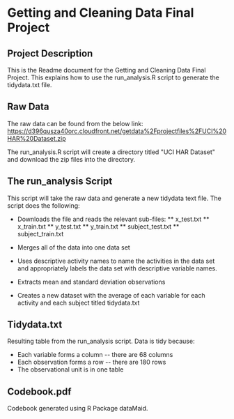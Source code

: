 # Getting and Cleaning Data Final Project

## Project Description
This is the Readme document for the Getting and Cleaning Data Final Project. This explains how to use the run_analysis.R script to generate the tidydata.txt file.

## Raw Data
The raw data can be found from the below link:
https://d396qusza40orc.cloudfront.net/getdata%2Fprojectfiles%2FUCI%20HAR%20Dataset.zip

The run_analysis.R script will create a directory titled "UCI HAR Dataset" and download the zip files into the directory. 

## The run_analysis Script
This script will take the raw data and generate a new tidydata text file. The script does the following:
* Downloads the file and reads the relevant sub-files:
** x_test.txt
** x_train.txt
** y_test.txt
** y_train.txt
** subject_test.txt
** subject_train.txt

* Merges all of the data into one data set

* Uses descriptive activity names to name the activities in the data set and appropriately labels the data set with descriptive variable names.

* Extracts mean and standard deviation observations

* Creates a new dataset with the average of each variable for each activity and each subject titled tidydata.txt

## Tidydata.txt
Resulting table from the run_analysis script. Data is tidy because:
* Each variable forms a column -- there are 68 columns
* Each observation forms a row -- there are 180 rows
* The observational unit is in one table

## Codebook.pdf
Codebook generated using R Package dataMaid. 
